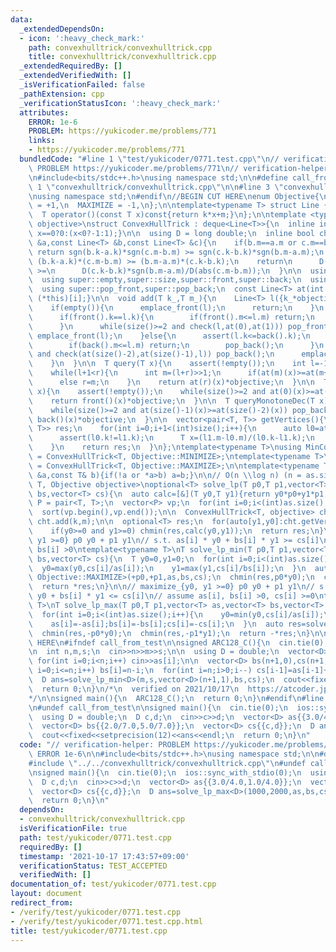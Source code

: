 ```yaml
---
data:
  _extendedDependsOn:
  - icon: ':heavy_check_mark:'
    path: convexhulltrick/convexhulltrick.cpp
    title: convexhulltrick/convexhulltrick.cpp
  _extendedRequiredBy: []
  _extendedVerifiedWith: []
  _isVerificationFailed: false
  _pathExtension: cpp
  _verificationStatusIcon: ':heavy_check_mark:'
  attributes:
    ERROR: 1e-6
    PROBLEM: https://yukicoder.me/problems/771
    links:
    - https://yukicoder.me/problems/771
  bundledCode: "#line 1 \"test/yukicoder/0771.test.cpp\"\n// verification-helper:\
    \ PROBLEM https://yukicoder.me/problems/771\n// verification-helper: ERROR 1e-6\n\
    \n#include<bits/stdc++.h>\nusing namespace std;\n\n#define call_from_test\n#line\
    \ 1 \"convexhulltrick/convexhulltrick.cpp\"\n\n#line 3 \"convexhulltrick/convexhulltrick.cpp\"\
    \nusing namespace std;\n#endif\n//BEGIN CUT HERE\nenum Objective{\n  MINIMIZE\
    \ = +1,\n  MAXIMIZE = -1,\n};\n\ntemplate<typename T> struct Line {\n  T k,m;\n\
    \  T operator()(const T x)const{return k*x+m;}\n};\n\ntemplate <typename T, Objective\
    \ objective>\nstruct ConvexHullTrick : deque<Line<T>>{\n  inline int sgn(T x){return\
    \ x==0?0:(x<0?-1:1);}\n\n  using D = long double;\n  inline bool check(const Line<T>\
    \ &a,const Line<T> &b,const Line<T> &c){\n    if(b.m==a.m or c.m==b.m)\n     \
    \ return sgn(b.k-a.k)*sgn(c.m-b.m) >= sgn(c.k-b.k)*sgn(b.m-a.m);\n    // return\
    \ (b.k-a.k)*(c.m-b.m) >= (b.m-a.m)*(c.k-b.k);\n    return\n      D(b.k-a.k)*sgn(c.m-b.m)/D(abs(b.m-a.m))\
    \ >=\n      D(c.k-b.k)*sgn(b.m-a.m)/D(abs(c.m-b.m));\n  }\n\n  using super = deque<Line<T>>;\n\
    \  using super::empty,super::size,super::front,super::back;\n  using super::emplace_front,super::emplace_back;\n\
    \  using super::pop_front,super::pop_back;\n  const Line<T> at(int i) const{return\
    \ (*this)[i];}\n\n  void add(T k_,T m_){\n    Line<T> l({k_*objective,m_*objective});\n\
    \    if(empty()){\n      emplace_front(l);\n      return;\n    }\n    if(front().k<=l.k){\n\
    \      if(front().k==l.k){\n        if(front().m<=l.m) return;\n        pop_front();\n\
    \      }\n      while(size()>=2 and check(l,at(0),at(1))) pop_front();\n     \
    \ emplace_front(l);\n    }else{\n      assert(l.k<=back().k);\n      if(back().k==l.k){\n\
    \        if(back().m<=l.m) return;\n        pop_back();\n      }\n      while(size()>=2\
    \ and check(at(size()-2),at(size()-1),l)) pop_back();\n      emplace_back(l);\n\
    \    }\n  }\n\n  T query(T x){\n    assert(!empty());\n    int l=-1,r=size()-1;\n\
    \    while(l+1<r){\n      int m=(l+r)>>1;\n      if(at(m)(x)>=at(m+1)(x)) l=m;\n\
    \      else r=m;\n    }\n    return at(r)(x)*objective;\n  }\n\n  T queryMonotoneInc(T\
    \ x){\n    assert(!empty());\n    while(size()>=2 and at(0)(x)>=at(1)(x)) pop_front();\n\
    \    return front()(x)*objective;\n  }\n\n  T queryMonotoneDec(T x){\n    assert(!empty());\n\
    \    while(size()>=2 and at(size()-1)(x)>=at(size()-2)(x)) pop_back();\n    return\
    \ back()(x)*objective;\n  }\n\n  vector<pair<T, T>> getVertices(){\n    vector<pair<T,\
    \ T>> res;\n    for(int i=0;i+1<(int)size();i++){\n      auto l0=at(i+0),l1=at(i+1);\n\
    \      assert(l0.k!=l1.k);\n      T x=(l1.m-l0.m)/(l0.k-l1.k);\n      res.emplace_back(x,at(i)(x)*objective);\n\
    \    }\n    return res;\n  }\n};\ntemplate<typename T>\nusing MinConvexHullTrick\
    \ = ConvexHullTrick<T, Objective::MINIMIZE>;\ntemplate<typename T>\nusing MaxConvexHullTrick\
    \ = ConvexHullTrick<T, Objective::MAXIMIZE>;\n\ntemplate<typename T>\nvoid chmin(optional<T>\
    \ &a,const T& b){if(!a or *a>b) a=b;}\n\n// O(n \\log n) (n = as.size())\ntemplate<typename\
    \ T, Objective objective>\noptional<T> solve_lp(T p0,T p1,vector<T> as,vector<T>\
    \ bs,vector<T> cs){\n  auto calc=[&](T y0,T y1){return y0*p0+y1*p1;};\n  using\
    \ P = pair<T, T>;\n  vector<P> vp;\n  for(int i=0;i<(int)as.size();i++)\n    vp.emplace_back(-bs[i]/as[i],cs[i]/as[i]);\n\
    \  sort(vp.begin(),vp.end());\n\n  ConvexHullTrick<T, objective> cht;\n  for(auto[k,m]:vp)\
    \ cht.add(k,m);\n\n  optional<T> res;\n  for(auto[y1,y0]:cht.getVertices())\n\
    \    if(y0>=0 and y1>=0) chmin(res,calc(y0,y1));\n  return res;\n}\n\n// minimize_{y0,\
    \ y1 >=0} p0 y0 + p1 y1\n// s.t. as[i] * y0 + bs[i] * y1 >= cs[i]\n// assume as[i],\
    \ bs[i] >0\ntemplate<typename T>\nT solve_lp_min(T p0,T p1,vector<T> as,vector<T>\
    \ bs,vector<T> cs){\n  T y0=0,y1=0;\n  for(int i=0;i<(int)as.size();i++){\n  \
    \  y0=max(y0,cs[i]/as[i]);\n    y1=max(y1,cs[i]/bs[i]);\n  }\n  auto res=solve_lp<T,\
    \ Objective::MAXIMIZE>(+p0,+p1,as,bs,cs);\n  chmin(res,p0*y0);\n  chmin(res,p1*y1);\n\
    \  return *res;\n}\n\n// maximize_{y0, y1 >=0} p0 y0 + p1 y1\n// s.t. as[i] *\
    \ y0 + bs[i] * y1 <= cs[i]\n// assume as[i], bs[i] >0, cs[i] >=0\ntemplate<typename\
    \ T>\nT solve_lp_max(T p0,T p1,vector<T> as,vector<T> bs,vector<T> cs){\n  T y0=cs[0]/as[0],y1=cs[0]/bs[0];\n\
    \  for(int i=0;i<(int)as.size();i++){\n    y0=min(y0,cs[i]/as[i]);\n    y1=min(y1,cs[i]/bs[i]);\n\
    \    as[i]=-as[i];bs[i]=-bs[i];cs[i]=-cs[i];\n  }\n  auto res=solve_lp<T, Objective::MINIMIZE>(-p0,-p1,as,bs,cs);\n\
    \  chmin(res,-p0*y0);\n  chmin(res,-p1*y1);\n  return -*res;\n}\n\n\n//END CUT\
    \ HERE\n#ifndef call_from_test\n\nsigned ARC128_C(){\n  cin.tie(0);\n  ios::sync_with_stdio(0);\n\
    \n  int n,m,s;\n  cin>>n>>m>>s;\n\n  using D = double;\n  vector<D> as(n);\n \
    \ for(int i=0;i<n;i++) cin>>as[i];\n\n  vector<D> bs(n+1,0),cs(n+1,0);\n  for(int\
    \ i=0;i<=n;i++) bs[i]=n-i;\n  for(int i=n;i>0;i--) cs[i-1]=as[i-1]+cs[i];\n\n\
    \  D ans=solve_lp_min<D>(m,s,vector<D>(n+1,1),bs,cs);\n  cout<<fixed<<setprecision(12)<<ans<<endl;\n\
    \  return 0;\n}\n/*\n  verified on 2021/10/17\n  https://atcoder.jp/contests/arc128/tasks/arc128_c\n\
    */\n\nsigned main(){\n  ARC128_C();\n  return 0;\n}\n#endif\n#line 9 \"test/yukicoder/0771.test.cpp\"\
    \n#undef call_from_test\n\nsigned main(){\n  cin.tie(0);\n  ios::sync_with_stdio(0);\n\
    \  using D = double;\n  D c,d;\n  cin>>c>>d;\n  vector<D> as{{3.0/4.0,1.0/4.0}};\n\
    \  vector<D> bs{{2.0/7.0,5.0/7.0}};\n  vector<D> cs{{c,d}};\n  D ans=solve_lp_max<D>(1000,2000,as,bs,cs);\n\
    \  cout<<fixed<<setprecision(12)<<ans<<endl;\n  return 0;\n}\n"
  code: "// verification-helper: PROBLEM https://yukicoder.me/problems/771\n// verification-helper:\
    \ ERROR 1e-6\n\n#include<bits/stdc++.h>\nusing namespace std;\n\n#define call_from_test\n\
    #include \"../../convexhulltrick/convexhulltrick.cpp\"\n#undef call_from_test\n\
    \nsigned main(){\n  cin.tie(0);\n  ios::sync_with_stdio(0);\n  using D = double;\n\
    \  D c,d;\n  cin>>c>>d;\n  vector<D> as{{3.0/4.0,1.0/4.0}};\n  vector<D> bs{{2.0/7.0,5.0/7.0}};\n\
    \  vector<D> cs{{c,d}};\n  D ans=solve_lp_max<D>(1000,2000,as,bs,cs);\n  cout<<fixed<<setprecision(12)<<ans<<endl;\n\
    \  return 0;\n}\n"
  dependsOn:
  - convexhulltrick/convexhulltrick.cpp
  isVerificationFile: true
  path: test/yukicoder/0771.test.cpp
  requiredBy: []
  timestamp: '2021-10-17 17:43:57+09:00'
  verificationStatus: TEST_ACCEPTED
  verifiedWith: []
documentation_of: test/yukicoder/0771.test.cpp
layout: document
redirect_from:
- /verify/test/yukicoder/0771.test.cpp
- /verify/test/yukicoder/0771.test.cpp.html
title: test/yukicoder/0771.test.cpp
---
```

